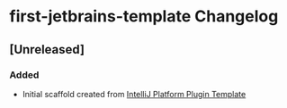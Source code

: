 <!-- Keep a Changelog guide -> https://keepachangelog.com -->

# first-jetbrains-template Changelog

## [Unreleased]
### Added
- Initial scaffold created from [IntelliJ Platform Plugin Template](https://github.com/JetBrains/intellij-platform-plugin-template)
